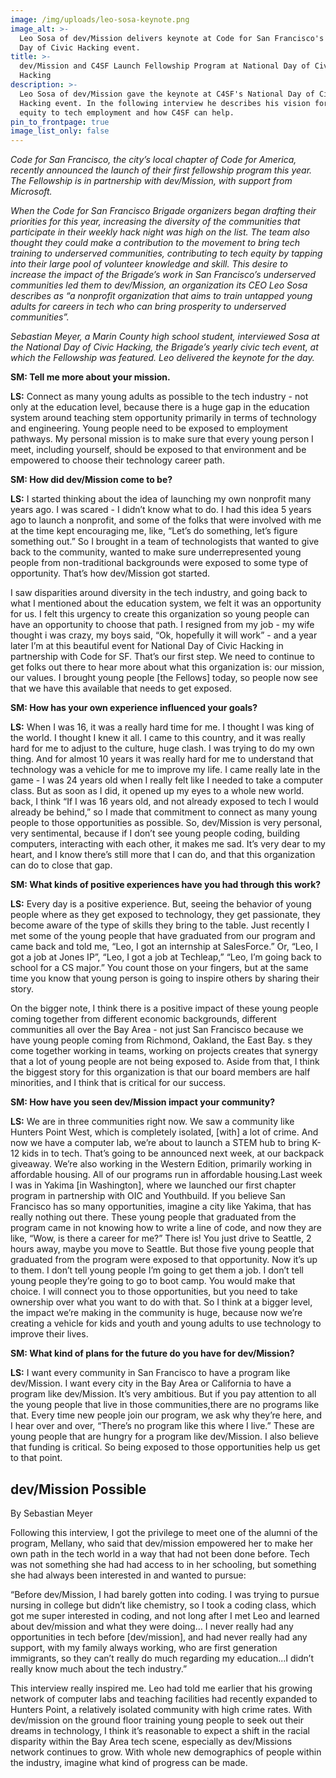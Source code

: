 ```yaml
---
image: /img/uploads/leo-sosa-keynote.png
image_alt: >-
  Leo Sosa of dev/Mission delivers keynote at Code for San Francisco's National
  Day of Civic Hacking event.
title: >-
  dev/Mission and C4SF Launch Fellowship Program at National Day of Civic
  Hacking
description: >-
  Leo Sosa of dev/Mission gave the keynote at C4SF's National Day of Civic
  Hacking event. In the following interview he describes his vision for bringing
  equity to tech employment and how C4SF can help.
pin_to_frontpage: true
image_list_only: false
---
```

_Code for San Francisco, the city’s local chapter of Code for America, recently announced the launch of their first fellowship program this year. The Fellowship is in partnership with dev/Mission, with support from Microsoft._

_When the Code for San Francisco Brigade organizers began drafting their priorities for this year, increasing the diversity of the communities that participate in their weekly hack night was high on the list. The team also thought they could make a contribution to the movement to bring tech training to underserved communities, contributing to tech equity by tapping into their large pool of volunteer knowledge and skill. This desire to increase the impact of the Brigade’s work in San Francisco’s underserved communities led them to dev/Mission, an organization its CEO Leo Sosa describes as “a nonprofit organization that aims to train untapped young adults for careers in tech who can bring prosperity to underserved communities”._

_Sebastian Meyer, a Marin County high school student, interviewed Sosa at the National Day of Civic Hacking, the Brigade’s yearly civic tech event, at which the Fellowship was featured. Leo delivered the keynote for the day._

 

**SM: Tell me more about your mission.**

**LS:** Connect as many young adults as possible to the tech industry - not only at the education level, because there is a huge gap in the education system around teaching stem opportunity primarily in terms of technology and engineering. Young people need to be exposed to employment pathways. My personal mission is to make sure that every young person I meet, including yourself, should be exposed to that environment and be empowered to choose their technology career path.

**SM: How did dev/Mission come to be?**

**LS:** I started thinking about the idea of launching my own nonprofit many years ago. I was scared - I didn’t know what to do. I had this idea 5 years ago to launch a nonprofit, and some of the folks that were involved with me at the time kept encouraging me, like, “Let’s do something, let’s figure something out.” So I brought in a team of technologists that wanted to give back to the community, wanted to make sure underrepresented young people from non-traditional backgrounds were exposed to some type of opportunity. That’s how dev/Mission got started. 

I saw disparities around diversity in the tech industry, and going back to what I mentioned about the education system, we felt it was an opportunity for us. I felt this urgency to create this organization so young people can have an opportunity to choose that path. I resigned from my job - my wife thought i was crazy, my boys said, “Ok, hopefully it will work” - and a year later I’m at this beautiful event for National Day of Civic Hacking in partnership with Code for SF. That’s our first step. We need to continue to get folks out there to hear more about what this organization is: our mission, our values. I brought young people \[the Fellows] today, so people now see that we have this available that needs to get exposed. 

**SM: How has your own experience influenced your goals?**

**LS:** When I was 16, it was a really hard time for me. I thought I was king of the world. I thought I knew it all. I came to this country, and it was really hard for me to adjust to the culture, huge clash. I was trying to do my own thing. And for almost 10 years it was really hard for me to understand that technology was a vehicle for me to improve my life. I came really late in the game - I was 24 years old when I really felt like I needed to take a computer class. But as soon as I did, it opened up my eyes to a whole new world. back, I think “If I was 16 years old, and not already exposed to tech I would already be behind,” so I made that commitment to connect as many young people to those opportunities as possible. So, dev/Mission is very personal, very sentimental, because if I don’t see young people coding, building computers, interacting with each other, it makes me sad. It’s very dear to my heart, and I know there’s still more that I can do, and that this organization can do to close that gap.

**SM: What kinds of positive experiences have you had through this work?**

**LS:** Every day is a positive experience. But, seeing the behavior of young people where as they get exposed to technology, they get passionate, they become aware of the type of skills they bring to the table. Just recently I met some of the young people that have graduated from our program and came back and told me, “Leo, I got an internship at SalesForce.” Or, “Leo, I got a job at Jones IP”, “Leo, I got a job at Techleap,” “Leo, I’m going back to school for a CS major.” You count those on your fingers, but at the same time you know that young person is going to inspire others by sharing their story. 

On the bigger note, I think there is a positive impact of these young people coming together from different economic backgrounds, different communities all over the Bay Area - not just San Francisco because we have young people coming from Richmond, Oakland, the East Bay. s they come together working in teams, working on projects creates that synergy that a lot of young people are not being exposed to. Aside from that, I think the biggest story for this organization is that our board members are half minorities, and I think that is critical for our success.

**SM: How have you seen dev/Mission impact your community?**

**LS:** We are in three communities right now. We saw a community like Hunters Point West, which is completely isolated, \[with] a lot of crime. And now we have a computer lab, we’re about to launch a STEM hub to bring K-12 kids in to tech. That’s going to  be announced next week, at our backpack giveaway. We’re also working in the Western Edition, primarily working in affordable housing. All of our programs run in affordable housing.Last week I was in Yakima \[in Washington], where we launched our first chapter program in partnership with OIC and Youthbuild. If you believe San Francisco has so many opportunities, imagine a city like Yakima, that has really nothing out there. These young people that graduated from the program came in not knowing how to write a line of code, and now they are like, “Wow, is there a career for me?” There is! You just drive to Seattle, 2 hours away, maybe you move to Seattle. But those five young people that graduated from the program were exposed to that opportunity. Now it’s up to them. I don’t tell young people I’m going to get them a job. I don’t tell young people they’re going to go to boot camp. You would make that choice. I will connect you to those opportunities, but you need to take ownership over what you want to do with that. So I think at a bigger level, the impact we’re making in the community is huge, because now we’re creating a vehicle for kids and youth and young adults to use technology to improve their lives.

**SM: What kind of plans for the future do you have for dev/Mission?**

**LS:** I want every community in San Francisco to have a program like dev/Mission. I want every city in the Bay Area or California to have a program like dev/Mission. It’s very ambitious. But if you pay attention to all the young people that live in those communities,there are no programs like that. Every time new people join our program, we ask why they’re here, and I hear over and over, “There’s no program like this where I live.” These are young people that are hungry for a program like dev/Mission. I also believe that funding is critical. So being exposed to those opportunities help us get to that point. 



## dev/Mission Possible

By Sebastian Meyer

Following this interview, I got the privilege to meet one of the alumni of the program, Mellany, who said that dev/mission empowered her to make her own path in the tech world in a way that had not been done before. Tech was not something she had had access to in her schooling, but something she had always been interested in and wanted to pursue:

“Before dev/Mission, I had barely gotten into coding. I was trying to pursue nursing in college but didn’t like chemistry, so I took a coding class, which got me super interested in coding, and not long after I met Leo and learned about dev/mission and what they were doing… I never really had any opportunities in tech before \[dev/mission], and had never really had any support, with my family always working, who are first generation immigrants, so they can’t really do much regarding my education...I didn’t really know much about the tech industry.”

This interview really inspired me. Leo had told me earlier that his growing network of computer labs and teaching facilities had recently expanded to Hunters Point, a relatively isolated community with high crime rates. With dev/mission on the ground floor training young people to seek out their dreams in technology, I think it’s reasonable to expect a shift in the racial disparity within the Bay Area tech scene, especially as dev/Missions network continues to grow. With whole new demographics of people within the industry, imagine what kind of progress can be made.
